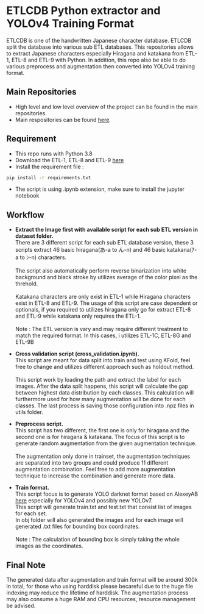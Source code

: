 # ETLCDB Python extractor and YOLOv4 Training Format

ETLCDB is one of the handwritten Japanese character database. ETLCDB split the database into various sub ETL databases.
This repositories allows to extract Japanese characters especially Hiragana and katakana from ETL-1, ETL-8 and ETL-9 with Python.
In addition, this repo also be able to do various preprocess and augmentation then converted into YOLOv4 training format.

## Main Repositories
- High level and low level overview of the project can be found in the main repositories.
- Main respositories can be found [here](https://github.com/Sekigahara/Multilabel-classification-Japanese-character-with-YOLOv4).

## Requirement
- This repo runs with Python 3.8
- Download the ETL-1, ETL-8 and ETL-9 [here](http://etlcdb.db.aist.go.jp/)
- Install the requirement file :
```sh
pip install -r requirements.txt
```
- The script is using .ipynb extension, make sure to install the jupyter notebook

## Workflow
- <b>Extract the Image first with available script for each sub ETL version in dataset folder.</b> </br>
There are 3 different script for each sub ETL database version, these 3 scripts extract 46 basic hiragana(あ-a to ん-n) and 46 basic katakana(ｱ-a to ﾝ-n) characters.</br></br>
The script also automatically perform reverse binarization into white background and black stroke by utilizes average of the color pixel as the threhold.</br></br>
Katakana characters are only exist in ETL-1 while Hiragana characters exist in ETL-8 and ETL-9.
The usage of this script are case dependent or optionals, if you required to utilizes hiragana only go for extract ETL-8 and ETL-9 while katakana only requires the ETL-1.</br></br>
Note : The ETL version is vary and may require different treatment to match the required format. In this cases, i utilizes ETL-1C, ETL-8G and ETL-9B

- <b>Cross validation script (cross_validation.ipynb). </b> </br>
This script are meant for data split into train and test using KFold, feel free to change and utilizes different approach such as holdout method. </br></br>
This script work by loading the path and extract the label for each images. After the data split happens, this script will calculate the gap between highest data distribution by each classes. This calculation will furthermore used for how many augmentation will be done for each classes. The last process is saving those configuration into .npz files in utils folder.</br>

- <b> Preprocess script. </b> </br>
This script has two different, the first one is only for hiragana and the second one is for hiragana & katakana. The focus of this script is to generate random augmentation from the given augmentation technique.</br></br>
The augmentation only done in trainset, the augmentation techniques are separated into two groups and could produce 11 different augmentation combination. Feel free to add more augmentation technique to increase the combination and generate more data.</br>

- <b> Train format. </b> </br>
This script focus is to generate YOLO darknet format based on AlexeyAB [here](https://github.com/AlexeyAB/darknet) especially for YOLOv4 and possibly new YOLOv7.</br>
This script will generate train.txt and test.txt that consist list of images for each set. </br>
In obj folder will also generated the images and for each image will generated .txt files for bounding box coordinates.</br></br>
Note : The calculation of bounding box is simply taking the whole images as the coordinates.

## Final Note
The generated data after augmentation and train format will be around 300k in total, for those who using harddisk please becareful due to the huge file indexing may reduce the lifetime of harddisk. The augmentation process may also consume a huge RAM and CPU resources, resource management be advised. </br>
